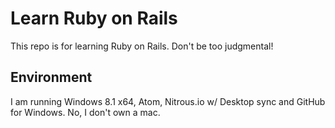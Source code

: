 # Learn Ruby on Rails
This repo is for learning Ruby on Rails. Don't be too judgmental!

## Environment
I am running Windows 8.1 x64, Atom, Nitrous.io w/ Desktop sync and GitHub for Windows. No, I don't own a mac.